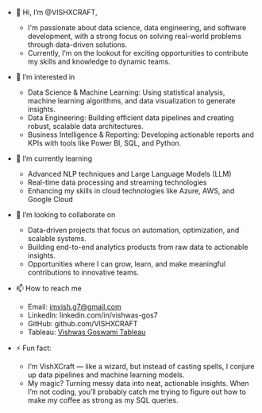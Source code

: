 - 👋 Hi, I’m @VISHXCRAFT,
  -   I'm passionate about data science, data engineering, and software development, with a strong focus on solving real-world problems through data-driven solutions.
  -   Currently, I’m on the lookout for exciting opportunities to contribute my skills and knowledge to dynamic teams.
  
- 👀 I’m interested in
  -    Data Science & Machine Learning: Using statistical analysis, machine learning algorithms, and data visualization to generate insights.
  -    Data Engineering: Building efficient data pipelines and creating robust, scalable data architectures.
  -    Business Intelligence & Reporting: Developing actionable reports and KPIs with tools like Power BI, SQL, and Python.
  
- 🌱 I’m currently learning
  -    Advanced NLP techniques and Large Language Models (LLM)
  -    Real-time data processing and streaming technologies
  -    Enhancing my skills in cloud technologies like Azure, AWS, and Google Cloud
    
- 💞️ I’m looking to collaborate on
  -    Data-driven projects that focus on automation, optimization, and scalable systems.
  -    Building end-to-end analytics products from raw data to actionable insights.
  -    Opportunities where I can grow, learn, and make meaningful contributions to innovative teams.
  
- 📫 How to reach me
  -   Email:    imvish.g7@gmail.com
  -   LinkedIn: linkedin.com/in/vishwas-gos7
  -   GitHub:   github.com/VISHXCRAFT
  -   Tableau:  [Vishwas Goswami Tableau](url)
    

- ⚡ Fun fact:
  -  I’m VishXCraft — like a wizard, but instead of casting spells, I conjure up data pipelines and machine learning models.
  -  My magic? Turning messy data into neat, actionable insights. When I’m not coding, you’ll probably catch me trying to figure out how to make my coffee as strong as my SQL queries. 

<!---
VISHXCRAFT/VISHXCRAFT is a ✨ special ✨ repository because its `README.md` (this file) appears on your GitHub profile.
You can click the Preview link to take a look at your changes.
--->
